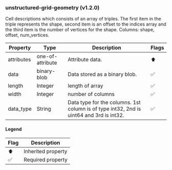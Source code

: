 ### unstructured-grid-geometry (v1.2.0)
Cell descriptions which consists of an array of triples. The first item in the triple represents the shape, second item is an offset to the indices array and the third item is the number of vertices for the shape. Columns: shape, offset, num_vertices.

| Property | Type | Description | Flags |
|---|---|---|---|
| attributes | one-of-attribute | Attribute data. | ⬆️ |
| data | binary-blob | Data stored as a binary blob. | ✅ |
| length | Integer | length of array | ✅ |
| width | Integer | number of columns | ✅ |
| data_type | String | Data type for the columns. 1st column is of type int32, 2nd is uint64 and 3rd is int32. | ✅ |


#### Legend

| Flag | Description |
| --- | --- |
| ⬆️ | Inherited property |
| ✅ | Required property |

